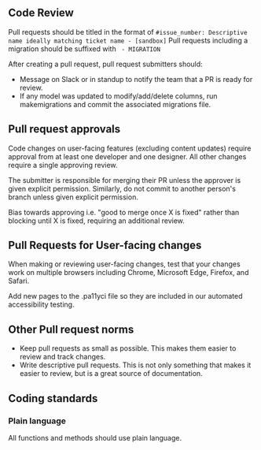 ## Code Review

Pull requests should be titled in the format of `#issue_number: Descriptive name ideally matching ticket name - [sandbox]`
Pull requests including a migration should be suffixed with ` - MIGRATION`

After creating a pull request, pull request submitters should:
- Message on Slack or in standup to notify the team that a PR is ready for review.
- If any model was updated to modify/add/delete columns, run makemigrations and commit the associated migrations file.

## Pull request approvals
Code changes on user-facing features (excluding content updates) require approval from at least one developer and one designer.
All other changes require a single approving review.

The submitter is responsible for merging their PR unless the approver is given explicit permission. Similarly, do not commit to another person's branch unless given explicit permission.

Bias towards approving i.e. "good to merge once X is fixed" rather than blocking until X is fixed, requiring an additional review.

## Pull Requests for User-facing changes
When making or reviewing user-facing changes, test that your changes work on multiple browsers including Chrome, Microsoft Edge, Firefox, and Safari.

Add new pages to the .pa11yci file so they are included in our automated accessibility testing.

## Other Pull request norms
- Keep pull requests as small as possible. This makes them easier to review and track changes.
- Write descriptive pull requests. This is not only something that makes it easier to review, but is a great source of documentation. 

## Coding standards

### Plain language
All functions and methods should use plain language.